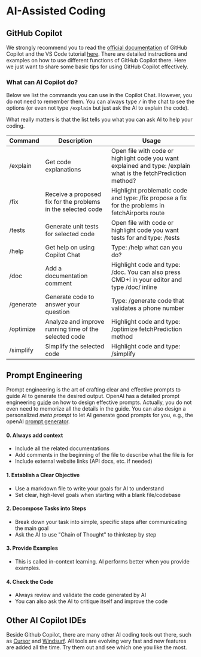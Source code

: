 # AI-Assisted Coding

## GitHub Copilot 

We strongly recommend you to read the [official documentation](https://github.com/features/copilot) of GitHub Copilot and the VS Code tutorial [here](https://code.visualstudio.com/docs/editor/github-copilot). There are detailed instructions and examples on how to use different functions of GitHub Copilot there. Here we just want to share some basic tips for using GitHub Copilot effectively.




### What can AI Copilot do?

Below we list the commands you can use in the Copilot Chat. However, you do not need to remember them. You can always type `/` in the chat to see the options (or even not type `/explain` but just ask the AI to explain the code).

What really matters is that the list tells you what you can ask AI to help your coding.

| Command     | Description                                           | Usage                                                                 |
|-------------|-------------------------------------------------------|----------------------------------------------------------------------|
| /explain    | Get code explanations                                 | Open file with code or highlight code you want explained and type: /explain what is the fetchPrediction method? |
| /fix        | Receive a proposed fix for the problems in the selected code | Highlight problematic code and type: /fix propose a fix for the problems in fetchAirports route |
| /tests      | Generate unit tests for selected code                 | Open file with code or highlight code you want tests for and type: /tests |
| /help       | Get help on using Copilot Chat                        | Type: /help what can you do?                                         |
| /doc        | Add a documentation comment                           | Highlight code and type: /doc. You can also press CMD+I in your editor and type /doc/ inline |
| /generate   | Generate code to answer your question                 | Type: /generate code that validates a phone number                   |
| /optimize   | Analyze and improve running time of the selected code | Highlight code and type: /optimize fetchPrediction method            |
| /simplify   | Simplify the selected code                            | Highlight code and type: /simplify                                                                       |

## Prompt Engineering

Prompt engineering is the art of crafting clear and effective prompts to guide AI to generate the desired output.  OpenAI has a detailed prompt engineering [guide](https://platform.openai.com/docs/guides/prompt-engineering) on how to design effective prompts. Actually, you do not even need to memorize all the details in the guide. You can also design a personalized _meta prompt_ to let AI generate good prompts for you, e.g., the openAI [prompt generator](https://platform.openai.com/docs/guides/prompt-generation). 
#### 0. Always add context

- Include all the related documentations 
- Add comments in the beginning of the file to describe what the file is for
- Include external website links (API docs, etc. if needed)

#### 1. Establish a Clear Objective

* Use a markdown file to write your goals for AI to understand
* Set clear, high-level goals when starting with a blank file/codebase

   
#### 2. Decompose Tasks into Steps

* Break down your task into simple, specific steps after communicating the main goal
* Ask the AI to use "Chain of Thought" to thinkstep by step


#### 3. Provide Examples

- This is called in-context learning. AI performs better when you provide examples.

#### 4. Check the Code

- Always review and validate the code generated by AI
- You can also ask the AI to critique itself and improve the code

## Other AI Copilot IDEs

Beside Github Copilot, there are many other AI coding tools out there, such as [Cursor](https://www.cursor.com/) and [Windsurf](https://codeium.com/windsurf). All tools are evolving very fast and new features are added all the time. Try them out and see which one you like the most.